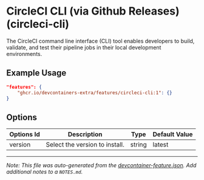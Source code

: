 
# CircleCI CLI (via Github Releases) (circleci-cli)

The CircleCI command line interface (CLI) tool enables developers to build, validate, and test their pipeline jobs in their local development environments.

## Example Usage

```json
"features": {
    "ghcr.io/devcontainers-extra/features/circleci-cli:1": {}
}
```

## Options

| Options Id | Description | Type | Default Value |
|-----|-----|-----|-----|
| version | Select the version to install. | string | latest |



---

_Note: This file was auto-generated from the [devcontainer-feature.json](devcontainer-feature.json).  Add additional notes to a `NOTES.md`._
